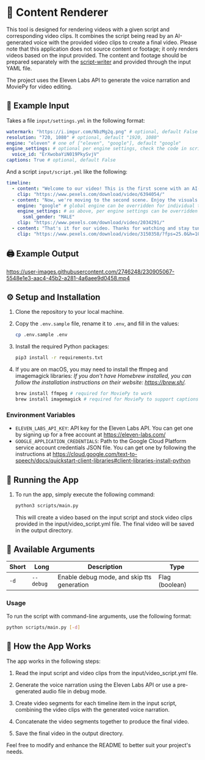 # 🎥 Content Renderer

This tool is designed for rendering videos with a given script and corresponding video clips. It combines the script being read by an AI-generated voice with the provided video clips to create a final video. Please note that this application does not source content or footage; it only renders videos based on the input provided. The content and footage should be prepared separately with the [script-writer](https://github.com/the-innovation-squad/script-writer) and provided through the input YAML file.

The project uses the Eleven Labs API to generate the voice narration and MoviePy for video editing.

## 📜 Example Input
Takes a file `input/settings.yml` in the following format:
```yaml
watermark: "https://i.imgur.com/NbzMg2q.png" # optional, default False
resolution: "720, 1080" # optional, default "1920, 1080"
engine: "eleven" # one of ["eleven", "google"], default "google"
engine_settings: # optional per engine settings, check the code in scripts/tts_engines/... for specifics & defaults
  voice_id: "ErXwobaYiN019PkySvjV"
captions: True # optional, default False
```

And a script `input/script.yml` like the following:
```yaml
timeline:
  - content: "Welcome to our video! This is the first scene with an AI-generated voice."
    clip: "https://www.pexels.com/download/video/6394054/"
  - content: "Now, we're moving to the second scene. Enjoy the visuals!"
    engine: "google" # global engine can be overridden for individual timeline items
    engine_settings: # as above, per engine settings can be overridden for individual timeline items
      ssml_gender: "MALE"
    clip: "https://www.pexels.com/download/video/2034291/"
  - content: "That's it for our video. Thanks for watching and stay tuned for more content!"
    clip: "https://www.pexels.com/download/video/3150358/?fps=25.0&h=1080&w=2048"
```

## 🖨️ Example Output
https://user-images.githubusercontent.com/2746248/230905067-5548e1e3-aac4-45b2-a281-4a6aee9d0458.mp4

## ⚙️ Setup and Installation

1. Clone the repository to your local machine.

2. Copy the `.env.sample` file, rename it to `.env`, and fill in the values:
	```bash
	cp .env.sample .env
	```

3. Install the required Python packages:
	```bash
	pip3 install -r requirements.txt
	```

4. If you are on macOS, you may need to install the ffmpeg and imagemagick libraries:
	_If you don't have Homebrew installed, you can follow the installation instructions on their website: https://brew.sh/._
	```bash
	brew install ffmpeg # required for MoviePy to work
	brew install imagemagick # required for MoviePy to support captions
	```

### Environment Variables
- `ELEVEN_LABS_API_KEY`: API key for the Eleven Labs API. You can get one by signing up for a free account at https://eleven-labs.com/
- `GOOGLE_APPLICATION_CREDENTIALS`: Path to the Google Cloud Platform service account credentials JSON file. You can get one by following the instructions at https://cloud.google.com/text-to-speech/docs/quickstart-client-libraries#client-libraries-install-python

## 🚀 Running the App

1. To run the app, simply execute the following command:
	```bash
	python3 scripts/main.py
	```
	This will create a video based on the input script and stock video clips provided in the input/video_script.yml file. The final video will be saved in the output directory.

## 🔧 Available Arguments

| Short | Long      | Description                                | Type           |
|-------|-----------|--------------------------------------------|----------------|
| `-d`  | `--debug` | Enable debug mode, and skip tts generation | Flag (boolean) |

### Usage

To run the script with command-line arguments, use the following format:

```bash
python scripts/main.py [-d]
```

## 📖 How the App Works
The app works in the following steps:

1. Read the input script and video clips from the input/video_script.yml file.

2. Generate the voice narration using the Eleven Labs API or use a pre-generated audio file in debug mode.

3. Create video segments for each timeline item in the input script, combining the video clips with the generated voice narration.

4. Concatenate the video segments together to produce the final video.

5. Save the final video in the output directory.


Feel free to modify and enhance the README to better suit your project's needs.
